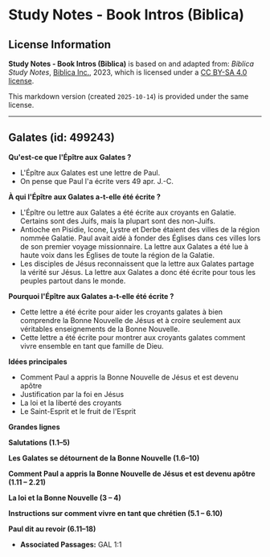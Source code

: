 # Study Notes - Book Intros (Biblica)

## License Information

**Study Notes - Book Intros (Biblica)** is based on and adapted from: _Biblica Study Notes_, [Biblica Inc.](https://www.biblica.com/), 2023, which is licensed under a [CC BY-SA 4.0 license](https://creativecommons.org/licenses/by-sa/4.0/legalcode.en).

This markdown version (created `2025-10-14`) is provided under the same license.



--------------------------------

## Galates (id: 499243)

**Qu'est\-ce que l'Épître aux** **Galates ?**

* L'Épître aux Galates est une lettre de Paul.
* On pense que Paul l'a écrite vers 49 apr. J.\-C.

**À qui l'Épître aux Galates a\-t\-elle été écrite ?**

* L'Épître ou lettre aux Galates a été écrite aux croyants en Galatie. Certains sont des Juifs, mais la plupart sont des non\-Juifs.
* Antioche en Pisidie, Icone, Lystre et Derbe étaient des villes de la région nommée Galatie. Paul avait aidé à fonder des Églises dans ces villes lors de son premier voyage missionnaire. La lettre aux Galates a été lue à haute voix dans les Églises de toute la région de la Galatie.
* Les disciples de Jésus reconnaissent que la lettre aux Galates partage la vérité sur Jésus. La lettre aux Galates a donc été écrite pour tous les peuples partout dans le monde.

**Pourquoi l'Épître aux Galates a\-t\-elle été écrite ?**

* Cette lettre a été écrite pour aider les croyants galates à bien comprendre la Bonne Nouvelle de Jésus et à croire seulement aux véritables enseignements de la Bonne Nouvelle.
* Cette lettre a été écrite pour montrer aux croyants galates comment vivre ensemble en tant que famille de Dieu.

**Idées principales**

* Comment Paul a appris la Bonne Nouvelle de Jésus et est devenu apôtre
* Justification par la foi en Jésus
* La loi et la liberté des croyants
* Le Saint\-Esprit et le fruit de l'Esprit

**Grandes lignes**

**Salutations (1\.1–5\)**

**Les Galates se détournent de la Bonne Nouvelle (1\.6–10\)**

**Comment Paul a appris la Bonne Nouvelle de Jésus et est devenu apôtre (1\.11 – 2\.21\)**

**La loi et la Bonne Nouvelle (3 – 4\)**

**Instructions sur comment vivre en tant que chrétien (5\.1 – 6\.10\)**

**Paul dit au revoir (6\.11–18\)**

* **Associated Passages:** GAL 1:1

